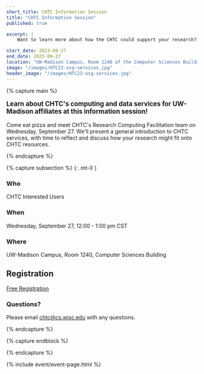 ```yaml
---
short_title: CHTC Information Session
title: "CHTC Information Session"
published: true

excerpt: |
    Want to learn more about how the CHTC could support your research? Come to an information session (with pizza!) on September 27. 

start_date: 2023-09-27
end_date: 2023-09-27
location: "UW-Madison Campus, Room 1240 of the Computer Sciences Building"
image: "/images/HTC23-osg-services.jpg"
header_image: "/images/HTC23-osg-services.jpg"
---
```


{% capture main %}

<p style="font-size: larger; font-weight: bold;">Learn about CHTC's computing 
and data services for UW-Madison affiliates at this information session!</p>

Come eat pizza and meet CHTC's Research Computing Facilitation team on 
Wednesday, September 27. We'll present a general introduction to CHTC services, 
with time to reflect and discuss how your research might fit onto CHTC resources. 

{% endcapture %}


{% capture subsection %}
{: .mt-0 }
### Who

CHTC Interested Users

### When

Wednesday, September 27, 12:00 - 1:00 pm CST

### Where

UW-Madison Campus, Room 1240, Computer Sciences Building

## Registration

[Free Registration](https://uwmadison.co1.qualtrics.com/jfe/form/SV_2uynNfv0tMatfFQ)

### Questions?

Please email <chtc@cs.wisc.edu> with any questions.

{% endcapture %}

{% capture endblock %}


{% endcapture %}

{% include event/event-page.html %}
